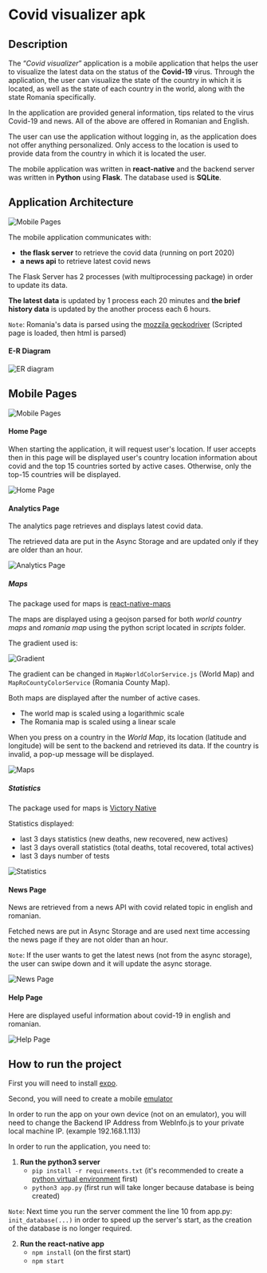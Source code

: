 # Covid visualizer apk


## Description

The “_Covid visualizer_” application is a mobile application that helps the user to visualize
the latest data on the status of the __Covid-19__ virus. Through the application, the user can
visualize the state of the country in which it is located, as well as the state of each country in the world, along with the state
Romania specifically.

In the application are provided general information, tips related to the virus Covid-19 and
news. All of the above are offered in Romanian and English.

The user can use the application without logging in, as the application does not offer anything
personalized. Only access to the location is used to provide data from the country in which it is located
the user.

The mobile application was written in __react-native__ and the backend server was written in __Python__ using __Flask__.
The database used is __SQLite__.

## Application Architecture 

![Mobile Pages](https://github.com/enaky/covid-visualiser/blob/main/documentation/diagram/architecture-diagram.png) 

The mobile application communicates with: 
* **the flask server** to retrieve the covid data (running on port 2020)
* **a news api** to retrieve latest covid news

The Flask Server has 2 processes (with multiprocessing package) in order to update its data.

__The latest data__ is updated by 1 process each 20 minutes and __the brief history data__ is updated by the another process each 6 hours.

`Note`: Romania's data is parsed using the [mozzila geckodriver](https://github.com/mozilla/geckodriver/releases) (Scripted page is loaded, then html is parsed)

#### E-R Diagram

![ER diagram](https://github.com/enaky/covid-visualiser/blob/main/documentation/database/er-diagram_2.png) 


## Mobile Pages

![Mobile Pages](https://github.com/enaky/covid-visualiser/blob/main/documentation/diagram/app_views.png) 

#### Home Page

When starting the application, it will request user's location. If user accepts then in this page will be displayed user's country location information about covid and the top 15 countries sorted by active cases. Otherwise, only the top-15 countries will be displayed.

![Home Page](https://github.com/enaky/covid-visualiser/blob/main/documentation/mobile_views/home_united.png)

 
#### Analytics Page

The analytics page retrieves and displays latest covid data. 

The retrieved data are put in the Async Storage and are updated only if they are older than an hour.

![Analytics Page](https://github.com/enaky/covid-visualiser/blob/main/documentation/mobile_views/analytics/analytics_1.png)


##### Maps

The package used for maps is [react-native-maps](https://github.com/react-native-maps/react-native-maps)

The maps are displayed using a geojson parsed for both _world country maps_ and _romania map_ using the python script located in _scripts_ folder.

The gradient used is:

![Gradient](https://github.com/enaky/covid-visualiser/blob/main/documentation/mobile_views/analytics/world_map/gradient.png)

The gradient can be changed in `MapWorldColorService.js` (World Map) and `MapRoCountyColorService` (Romania County Map).

Both maps are displayed after the number of active cases.

- The world map is scaled using a logarithmic scale
- The Romania map is scaled using a linear scale

When you press on a country in the _World Map_, its location (latitude and longitude) will be sent to the backend and retrieved its data.
If the country is invalid, a pop-up message will be displayed.

![Maps](https://github.com/enaky/covid-visualiser/blob/main/documentation/mobile_views/maps_united.png)


##### Statistics

The package used for maps is [Victory Native](https://formidable.com/open-source/victory/docs/native/)

Statistics displayed:
- last 3 days statistics (new deaths, new recovered, new actives)
- last 3 days overall statistics (total deaths, total recovered, total actives)
- last 3 days number of tests

![Statistics](https://github.com/enaky/covid-visualiser/blob/main/documentation/mobile_views/statistics_united.png)

 
#### News Page

News are retrieved from a news API with covid related topic in english and romanian. 

Fetched news are put in Async Storage and are used next time accessing the news page if they are not older than an hour.

`Note`: If the user wants to get the latest news (not from the async storage), the user can swipe down and it will update the async storage.


![News Page](https://github.com/enaky/covid-visualiser/blob/main/documentation/mobile_views/news_united.png)


#### Help Page

Here are displayed useful information about covid-19 in english and romanian.

![Help Page](https://github.com/enaky/covid-visualiser/blob/main/documentation/mobile_views/help_united.png)


## How to run the project

First you will need to install [expo](https://docs.expo.io/get-started/installation/).

Second, you will need to create a mobile [emulator](https://developer.android.com/studio/run/managing-avds)

In order to run the app on your own device (not on an emulator), you will need to change the Backend IP Address from WebInfo.js to your private local machine IP. (example 192.168.1.113)

In order to run the application, you need to:
1. **Run the python3 server**
   - ```pip install -r requirements.txt``` (it's recommended to create a [python virtual environment](https://docs.python.org/3/tutorial/venv.html) first)
   - ```python3 app.py``` (first run will take longer because database is being created)
   
`Note`: Next time you run the server comment the line 10 from app.py: ```init_database(...)``` in order to speed up the server's start, as the creation of the database is no longer required.

2. **Run the react-native app**
   - ```npm install``` (on the first start)
   - ```npm start```